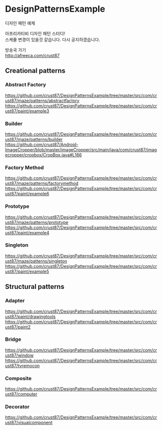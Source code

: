 # DesignPatternsExample
디자인 패턴 예제

아프리카티비 디자인 패턴 스터디!<br />
스케쥴 변경이 있을것 같습니다. 다시 공지하겠습니다.

방송국 가기<br />
http://afreeca.com/crust87

## Creational patterns

### Abstract Factory
https://github.com/crust87/DesignPatternsExample/tree/master/src/com/crust87/maze/patterns/abstractfactory <br />
https://github.com/crust87/DesignPatternsExample/tree/master/src/com/crust87/paint/example3 <br />

### Builder
https://github.com/crust87/DesignPatternsExample/tree/master/src/com/crust87/maze/patterns/builder <br />
https://github.com/crust87/Android-ImageCropper/blob/master/imageCropper/src/main/java/com/crust87/imagecropper/cropbox/CropBox.java#L166

### Factory Method
https://github.com/crust87/DesignPatternsExample/tree/master/src/com/crust87/maze/patterns/factorymethod <br />
https://github.com/crust87/DesignPatternsExample/tree/master/src/com/crust87/paint/example6 <br />

### Prototype
https://github.com/crust87/DesignPatternsExample/tree/master/src/com/crust87/maze/patterns/prototype <br />
https://github.com/crust87/DesignPatternsExample/tree/master/src/com/crust87/paint/example4 <br />

### Singleton
https://github.com/crust87/DesignPatternsExample/tree/master/src/com/crust87/maze/patterns/singleton <br />
https://github.com/crust87/DesignPatternsExample/tree/master/src/com/crust87/paint/example5 <br />

## Structural patterns

### Adapter
https://github.com/crust87/DesignPatternsExample/tree/master/src/com/crust87/paint/drawingtools <br />
https://github.com/crust87/DesignPatternsExample/tree/master/src/com/crust87/paint2<br />

### Bridge
https://github.com/crust87/DesignPatternsExample/tree/master/src/com/crust87/window <br />
https://github.com/crust87/DesignPatternsExample/tree/master/src/com/crust87/tvremocon<br />

### Composite
https://github.com/crust87/DesignPatternsExample/tree/master/src/com/crust87/computer<br />

### Decorator
https://github.com/crust87/DesignPatternsExample/tree/master/src/com/crust87/visualcomponent<br />
